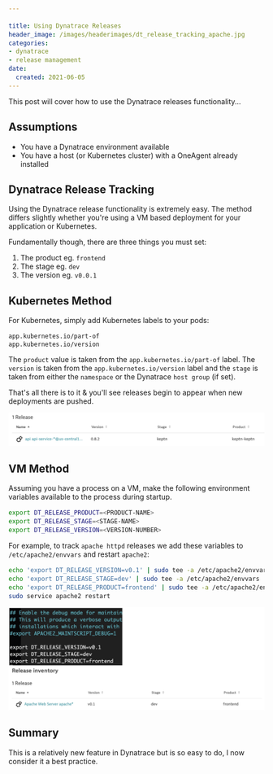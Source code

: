 ```yaml
---

title: Using Dynatrace Releases
header_image: /images/headerimages/dt_release_tracking_apache.jpg
categories:
- dynatrace
- release management
date:
  created: 2021-06-05
---
```


This post will cover how to use the Dynatrace releases functionality...

<!-- more -->

## Assumptions
- You have a Dynatrace environment available
- You have a host (or Kubernetes cluster) with a OneAgent already installed

## Dynatrace Release Tracking
Using the Dynatrace release functionality is extremely easy. The method differs slightly whether you're using a VM based deployment for your application or Kubernetes.

Fundamentally though, there are three things you must set:

1. The product eg. `frontend`
1. The stage eg. `dev`
1. The version eg. `v0.0.1`

## Kubernetes Method

For Kubernetes, simply add Kubernetes labels to your pods:

```
app.kubernetes.io/part-of
app.kubernetes.io/version
```

The `product` value is taken from the `app.kubernetes.io/part-of` label. The `version` is taken from the `app.kubernetes.io/version` label and the `stage` is taken from either the `namespace` or the Dynatrace `host group` (if set).

That's all there is to it & you'll see releases begin to appear when new deployments are pushed.

![releases_kubernetes](../images/postimages/dt_release_tracking_kubernetes.jpg)

## VM Method

Assuming you have a process on a VM, make the following environment variables available to the process during startup.

```bash
export DT_RELEASE_PRODUCT=<PRODUCT-NAME>
export DT_RELEASE_STAGE=<STAGE-NAME>
export DT_RELEASE_VERSION=<VERSION-NUMBER>

```

For example, to track `apache httpd` releases we add these variables to `/etc/apache2/envvars` and restart `apache2`:

```bash
echo 'export DT_RELEASE_VERSION=v0.1' | sudo tee -a /etc/apache2/envvars
echo 'export DT_RELEASE_STAGE=dev' | sudo tee -a /etc/apache2/envvars
echo 'export DT_RELEASE_PRODUCT=frontend' | sudo tee -a /etc/apache2/envvars
sudo service apache2 restart
```

![apache_release](../images/postimages/dt_release_tracking_apache.jpg)


## Summary
This is a relatively new feature in Dynatrace but is so easy to do, I now consider it a best practice.